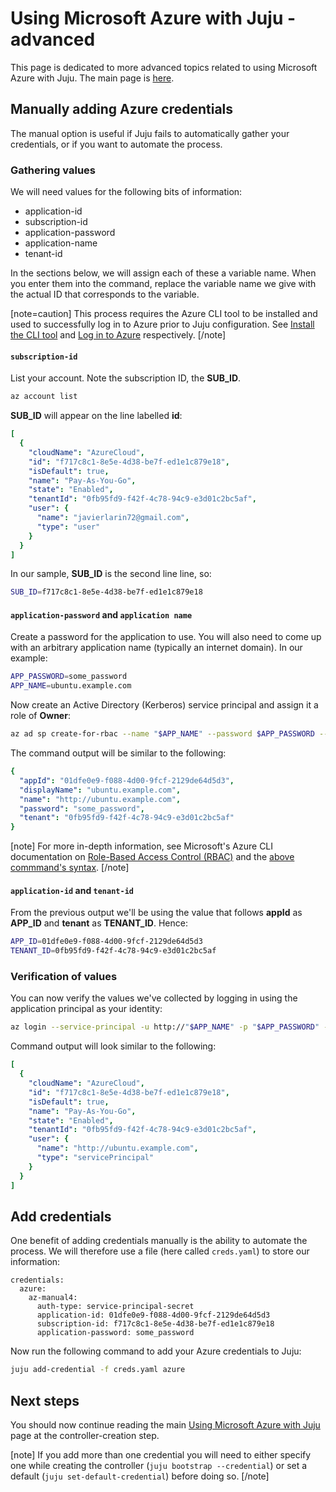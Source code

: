 # Using Microsoft Azure with Juju - advanced

This page is dedicated to more advanced topics related to using Microsoft Azure
with Juju. The main page is [here][clouds-azure].

## Manually adding Azure credentials

The manual option is useful if Juju fails to automatically gather your
credentials, or if you want to automate the process.

### Gathering values

We will need values for the following bits of information:

 - application-id
 - subscription-id
 - application-password
 - application-name
 - tenant-id

In the sections below, we will assign each of these a variable name.  When you
enter them into the command, replace the variable name we give with the actual
ID that corresponds to the variable.

[note=caution]
This process requires the Azure CLI tool to be installed and used to
successfully log in to Azure prior to Juju configuration. See
[Install the CLI tool][clouds-azure-cli-install] and
[Log in to Azure][clouds-azure-cli-login] respectively.
[/note]

#### `subscription-id`

List your account. Note the subscription ID, the **SUB_ID**.

```bash
az account list
```

**SUB_ID** will appear on the line labelled **id**:

```yaml
[
  {
    "cloudName": "AzureCloud",
    "id": "f717c8c1-8e5e-4d38-be7f-ed1e1c879e18",
    "isDefault": true,
    "name": "Pay-As-You-Go",
    "state": "Enabled",
    "tenantId": "0fb95fd9-f42f-4c78-94c9-e3d01c2bc5af",
    "user": {
      "name": "javierlarin72@gmail.com",
      "type": "user"
    }
  }
]
```

In our sample, **SUB_ID** is the second line line, so:

```bash
SUB_ID=f717c8c1-8e5e-4d38-be7f-ed1e1c879e18
```

#### `application-password` and `application name`

Create a password for the application to use. You will also need to come up
with an arbitrary application name (typically an internet domain). In our
example:

```bash
APP_PASSWORD=some_password
APP_NAME=ubuntu.example.com
```

Now create an Active Directory (Kerberos) service principal and assign it a
role of **Owner**:

```bash
az ad sp create-for-rbac --name "$APP_NAME" --password $APP_PASSWORD --role Owner
```

The command output will be similar to the following:

```yaml
{
  "appId": "01dfe0e9-f088-4d00-9fcf-2129de64d5d3",
  "displayName": "ubuntu.example.com",
  "name": "http://ubuntu.example.com",
  "password": "some_password",
  "tenant": "0fb95fd9-f42f-4c78-94c9-e3d01c2bc5af"
}
```

[note]
For more in-depth information, see Microsoft's Azure CLI documentation on
[Role-Based Access Control (RBAC)][azurecli-rbac] and the
[above commmand's syntax][azurecli-az-ad-sp].
[/note]
    
#### `application-id` and `tenant-id`

From the previous output we'll be using the value that follows **appId** as
**APP_ID** and **tenant** as **TENANT_ID**. Hence:

```bash
APP_ID=01dfe0e9-f088-4d00-9fcf-2129de64d5d3
TENANT_ID=0fb95fd9-f42f-4c78-94c9-e3d01c2bc5af
```

### Verification of values

You can now verify the values we've collected by logging in using the
application principal as your identity:

```bash
az login --service-principal -u http://"$APP_NAME" -p "$APP_PASSWORD" --tenant "$TENANT_ID"
```

Command output will look similar to the following:

```yaml
[
  {
    "cloudName": "AzureCloud",
    "id": "f717c8c1-8e5e-4d38-be7f-ed1e1c879e18",
    "isDefault": true,
    "name": "Pay-As-You-Go",
    "state": "Enabled",
    "tenantId": "0fb95fd9-f42f-4c78-94c9-e3d01c2bc5af",
    "user": {
      "name": "http://ubuntu.example.com",
      "type": "servicePrincipal"
    }
  }
]
```

## Add credentials

One benefit of adding credentials manually is the ability to automate the
process. We will therefore use a file (here called `creds.yaml`) to store our
information:

```no-highlight
credentials:
  azure:
    az-manual4:
      auth-type: service-principal-secret
      application-id: 01dfe0e9-f088-4d00-9fcf-2129de64d5d3
      subscription-id: f717c8c1-8e5e-4d38-be7f-ed1e1c879e18
      application-password: some_password
```

Now run the following command to add your Azure credentials to Juju:

```bash
juju add-credential -f creds.yaml azure
```

## Next steps

You should now continue reading the main
[Using Microsoft Azure with Juju][clouds-azure-controller] page at the
controller-creation step.

[note]
If you add more than one credential you will need to either specify one
while creating the controller (`juju bootstrap --credential`) or set a
default (`juju set-default-credential`) before doing so.
[/note]


<!-- LINKS -->

[clouds-azure]: ./help-azure.html
[clouds-azure-controller]: ./help-azure.html#create-the-juju-controller
[clouds-azure-cli-install]: ./help-azure.html#install-the-cli-tool
[clouds-azure-cli-login]: ./help-azure.html#log-in-to-azure
[azurecli-rbac]: https://docs.microsoft.com/en-us/azure/role-based-access-control/role-assignments-cli
[azurecli-az-ad-sp]: https://docs.microsoft.com/en-us/cli/azure/ad/sp?view=azure-cli-latest#az-ad-sp-create-for-rbac
